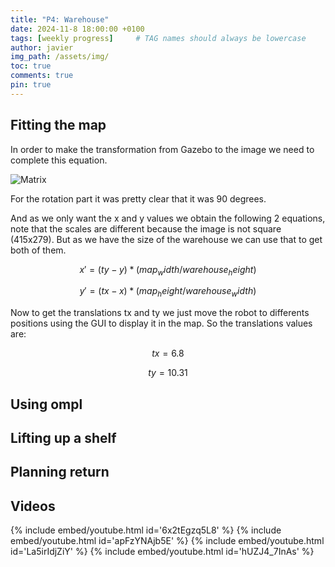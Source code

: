 ```yaml
---
title: "P4: Warehouse"
date: 2024-11-8 18:00:00 +0100
tags: [weekly progress]     # TAG names should always be lowercase
author: javier
img_path: /assets/img/
toc: true
comments: true
pin: true
---
```


## Fitting the map

In order to make the transformation from Gazebo to the image we need to complete this equation.

![Matrix](coord2pix.png)

For the rotation part it was pretty clear that it was 90 degrees.

And as we only want the x and y values we obtain the following 2 equations, note that the scales are different because the image is not square (415x279). But as we have the size of the warehouse we can use that to get both of them.

```math
x' = (ty - y) * (map_width / warehouse_height)
```

```math
y' = (tx - x) * (map_height / warehouse_width)
```

Now to get the translations tx and ty we just move the robot to differents positions using the GUI to display it in the map. So the translations values are:

```math
tx = 6.8
```

```math
ty = 10.31
```

## Using ompl

## Lifting up a shelf

## Planning return

## Videos

{% include embed/youtube.html id='6x2tEgzq5L8' %}
{% include embed/youtube.html id='apFzYNAjb5E' %}
{% include embed/youtube.html id='La5irIdjZiY' %}
{% include embed/youtube.html id='hUZJ4_7InAs' %}
